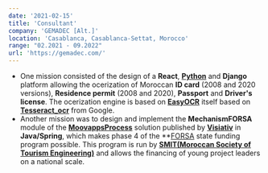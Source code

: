 ```yaml
---
date: '2021-02-15'
title: 'Consultant'
company: 'GEMADEC [Alt.]'
location: 'Casablanca, Casablanca-Settat, Morocco'
range: "02.2021 - 09.2022"
url: 'https://gemadec.com/'
---
```


- One mission consisted of the design of a **React**, **[Python](https://docs.python.org/fr/3.8/)** and **Django** platform allowing the ocerization of Moroccan **ID card** (2008 and 2020 versions), **Residence permit** (2008 and 2020), **Passport** and **Driver's license**. The ocerization engine is based on **[EasyOCR](https://github.com/JaidedAI/EasyOCR)** itself based on **[Tesseract_ocr](https://github.com/tesseract-ocr/tesseract)** from Google.
- Another mission was to design and implement the **MechanismFORSA** module of the **[MoovappsProcess](https://moovapps.com)** solution published by **[Visiativ](https://visiativ.com)** in **Java/Spring**, which makes phase 4 of the **[FORSA](https://forsa.ma) state funding program possible. This program is run by **[SMIT(Moroccan Society of Tourism Engineering)](https://smit.gov.ma)** and allows the financing of young project leaders on a national scale.
